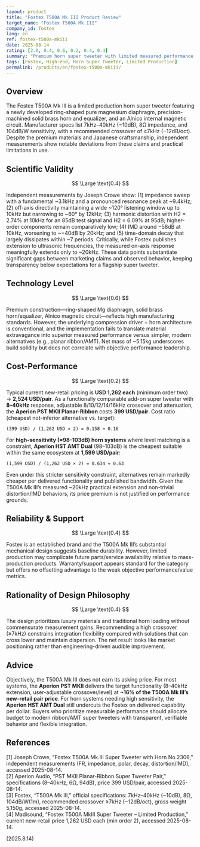 ```yaml
---
layout: product
title: "Fostex T500A Mk III Product Review"
target_name: "Fostex T500A Mk III"
company_id: fostex
lang: en
ref: fostex-t500a-mkiii
date: 2025-08-14
rating: [2.0, 0.4, 0.6, 0.2, 0.4, 0.4]
summary: "Premium horn super tweeter with limited measured performance and extremely poor cost-performance ratio"
tags: [Fostex, High-end, Horn Super Tweeter, Limited Production]
permalink: /products/en/fostex-t500a-mkiii/
---
```

## Overview

The Fostex T500A Mk III is a limited production horn super tweeter featuring a newly developed ring-shaped pure magnesium diaphragm, precision-machined solid brass horn and equalizer, and an Alnico internal magnetic circuit. Manufacturer specs list 7kHz–40kHz (−10dB), 8Ω impedance, and 104dB/W sensitivity, with a recommended crossover of ≥7kHz (−12dB/oct). Despite the premium materials and Japanese craftsmanship, independent measurements show notable deviations from these claims and practical limitations in use.

## Scientific Validity

$$ \Large \text{0.4} $$

Independent measurements by Joseph Crowe show: (1) impedance sweep with a fundamental ~3.1kHz and a pronounced resonance peak at ~9.4kHz; (2) off-axis directivity maintaining a wide ~120° listening window up to 10kHz but narrowing to ~60° by 12kHz; (3) harmonic distortion with H2 = 2.74% at 10kHz for an 85dB test signal and H2 = 6.09% at 95dB; higher-order components remain comparatively low; (4) IMD around −58dB at 10kHz, worsening to ~−40dB by 20kHz; and (5) time-domain decay that largely dissipates within ~7 periods. Critically, while Fostex publishes extension to ultrasonic frequencies, the measured on-axis response meaningfully extends only to ~20kHz. These data points substantiate significant gaps between marketing claims and observed behavior, keeping transparency below expectations for a flagship super tweeter.

## Technology Level

$$ \Large \text{0.6} $$

Premium construction—ring-shaped Mg diaphragm, solid brass horn/equalizer, Alnico magnetic circuit—reflects high manufacturing standards. However, the underlying compression driver + horn architecture is conventional, and the implementation fails to translate material extravagance into superior measured performance versus simpler, modern alternatives (e.g., planar ribbon/AMT). Net mass of ~5.15kg underscores build solidity but does not correlate with objective performance leadership.

## Cost-Performance

$$ \Large \text{0.2} $$

Typical current new-retail pricing is **USD 1,262 each** (minimum order two) → **2,524 USD/pair**. As a functionally comparable add-on super tweeter with **8–40kHz** response, adjustable 8/10/12/14/16kHz crossover and attenuation, the **Aperion PST MKII Planar-Ribbon** costs **399 USD/pair**. Cost ratio (cheapest not-inferior alternative vs. target):  
```
(399 USD) / (1,262 USD × 2) = 0.158 ≈ 0.16
```
For **high-sensitivity (≈98–103dB) horn systems** where level matching is a constraint, **Aperion HST AMT Dual** (98–103dB) is the cheapest suitable within the same ecosystem at **1,599 USD/pair**:
```
(1,599 USD) / (1,262 USD × 2) = 0.634 ≈ 0.63
```
Even under this stricter sensitivity constraint, alternatives remain markedly cheaper per delivered functionality and published bandwidth. Given the T500A Mk III’s measured ~20kHz practical extension and non-trivial distortion/IMD behaviors, its price premium is not justified on performance grounds.

## Reliability & Support

$$ \Large \text{0.4} $$

Fostex is an established brand and the T500A Mk III’s substantial mechanical design suggests baseline durability. However, limited production may complicate future parts/service availability relative to mass-production products. Warranty/support appears standard for the category but offers no offsetting advantage to the weak objective performance/value metrics.

## Rationality of Design Philosophy

$$ \Large \text{0.4} $$

The design prioritizes luxury materials and traditional horn loading without commensurate measurement gains. Recommending a high crossover (≥7kHz) constrains integration flexibility compared with solutions that can cross lower and maintain dispersion. The net result looks like market positioning rather than engineering-driven audible improvement.

## Advice

Objectively, the T500A Mk III does not earn its asking price. For most systems, the **Aperion PST MKII** delivers the target functionality (8–40kHz extension, user-adjustable crossover/level) at **~16% of the T500A Mk III’s new-retail pair price**. For horn systems needing high sensitivity, the **Aperion HST AMT Dual** still undercuts the Fostex on delivered capability per dollar. Buyers who prioritize measurable performance should allocate budget to modern ribbon/AMT super tweeters with transparent, verifiable behavior and flexible integration.

## References

[1] Joseph Crowe, “Fostex T500A Mk.III Super Tweeter with Horn No.2306,” independent measurements (FR, impedance, polar, decay, distortion/IMD), accessed 2025-08-14.  
[2] Aperion Audio, “PST MKII Planar-Ribbon Super Tweeter Pair,” specifications (8–40kHz, 6Ω, 94dB), price 399 USD/pair, accessed 2025-08-14.  
[3] Fostex, “T500A Mk III,” official specifications: 7kHz–40kHz (−10dB), 8Ω, 104dB/W(1m), recommended crossover ≥7kHz (−12dB/oct), gross weight 5,150g, accessed 2025-08-14.  
[4] Madisound, “Fostex T500A MkIII Super Tweeter – Limited Production,” current new-retail price 1,262 USD each (min order 2), accessed 2025-08-14.

(2025.8.14)

